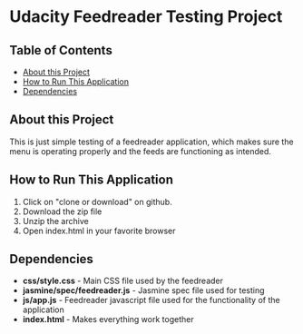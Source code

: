 # Udacity Feedreader Testing Project

## Table of Contents

* [About this Project](#about-this-project)
* [How to Run This Application](#how-to-run-this-application)
* [Dependencies](#dependencies)

## About this Project

This is just simple testing of a feedreader application, which makes sure the menu is operating properly and the feeds are functioning as intended.

## How to Run This Application

1. Click on "clone or download" on github.
2. Download the zip file
3. Unzip the archive
4. Open index.html in your favorite browser

## Dependencies
 
- **css/style.css** - Main CSS file used by the feedreader
- **jasmine/spec/feedreader.js** - Jasmine spec file used for testing
- **js/app.js** - Feedreader javascript file used for the functionality of the application
- **index.html** - Makes everything work together